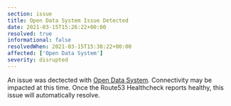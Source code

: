```yaml
---
section: issue
title: Open Data System Issue Detected
date: 2021-03-15T15:26:22+00:00
resolved: true
informational: false
resolvedWhen: 2021-03-15T15:38:22+00:00
affected: ['Open Data System']
severity: disrupted
---
```

An issue was dectected with [Open Data System](https://data.sba.gov).  Connectivity may be impacted at this time.  Once the Route53 Healthcheck reports healthy, this issue will automatically resolve.
